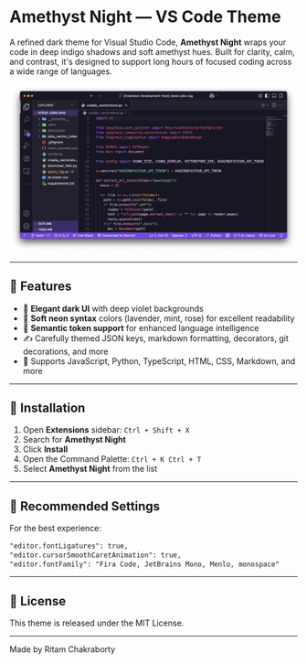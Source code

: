 # Amethyst Night — VS Code Theme

A refined dark theme for Visual Studio Code, **Amethyst Night** wraps your code in deep indigo shadows and soft amethyst hues. Built for clarity, calm, and contrast, it's designed to support long hours of focused coding across a wide range of languages.

![Amethyst Night Preview](preview.png)

---

## 🎨 Features

- 🌙 **Elegant dark UI** with deep violet backgrounds
- 💎 **Soft neon syntax** colors (lavender, mint, rose) for excellent readability
- 🧠 **Semantic token support** for enhanced language intelligence
- ✍️ Carefully themed JSON keys, markdown formatting, decorators, git decorations, and more
- 🧩 Supports JavaScript, Python, TypeScript, HTML, CSS, Markdown, and more

---

## 🚀 Installation

1. Open **Extensions** sidebar: `Ctrl + Shift + X`
2. Search for **Amethyst Night**
3. Click **Install**
4. Open the Command Palette: `Ctrl + K Ctrl + T`  
5. Select **Amethyst Night** from the list

---

## 💾 Recommended Settings

For the best experience:

```jsonc
"editor.fontLigatures": true,
"editor.cursorSmoothCaretAnimation": true,
"editor.fontFamily": "Fira Code, JetBrains Mono, Menlo, monospace"
```

---

## 🪪 License

This theme is released under the MIT License.

---

Made by Ritam Chakraborty
